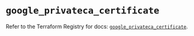 # `google_privateca_certificate`

Refer to the Terraform Registry for docs: [`google_privateca_certificate`](https://registry.terraform.io/providers/hashicorp/google-beta/5.41.0/docs/resources/google_privateca_certificate).
